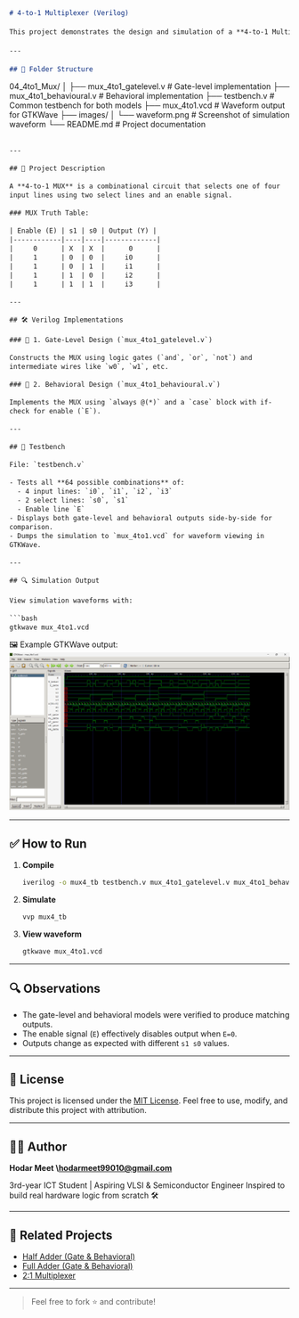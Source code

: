 
```markdown
# 4-to-1 Multiplexer (Verilog)

This project demonstrates the design and simulation of a **4-to-1 Multiplexer (MUX)** using **Verilog HDL**. It includes both **Gate-Level Modeling** and **Behavioral Modeling**. The output of each implementation is verified using a common testbench, and simulation results are visualized via **GTKWave**.

---

## 📁 Folder Structure

```

04\_4to1\_Mux/
│
├── mux\_4to1\_gatelevel.v       # Gate-level implementation
├── mux\_4to1\_behavioural.v     # Behavioral implementation
├── testbench.v                # Common testbench for both models
├── mux\_4to1.vcd               # Waveform output for GTKWave
├── images/
│   └── waveform.png           # Screenshot of simulation waveform
└── README.md                  # Project documentation

````

---

## 🧠 Project Description

A **4-to-1 MUX** is a combinational circuit that selects one of four input lines using two select lines and an enable signal.

### MUX Truth Table:

| Enable (E) | s1 | s0 | Output (Y) |
|------------|----|----|-------------|
|     0      | X  | X  |      0      |
|     1      | 0  | 0  |     i0      |
|     1      | 0  | 1  |     i1      |
|     1      | 1  | 0  |     i2      |
|     1      | 1  | 1  |     i3      |

---

## 🛠️ Verilog Implementations

### 🔹 1. Gate-Level Design (`mux_4to1_gatelevel.v`)

Constructs the MUX using logic gates (`and`, `or`, `not`) and intermediate wires like `w0`, `w1`, etc.

### 🔹 2. Behavioral Design (`mux_4to1_behavioural.v`)

Implements the MUX using `always @(*)` and a `case` block with if-check for enable (`E`).

---

## 🧪 Testbench

File: `testbench.v`

- Tests all **64 possible combinations** of:
  - 4 input lines: `i0`, `i1`, `i2`, `i3`
  - 2 select lines: `s0`, `s1`
  - Enable line `E`
- Displays both gate-level and behavioral outputs side-by-side for comparison.
- Dumps the simulation to `mux_4to1.vcd` for waveform viewing in GTKWave.

---

## 🔍 Simulation Output

View simulation waveforms with:

```bash
gtkwave mux_4to1.vcd
````

🖼️ Example GTKWave output:
![Waveform Screenshot](images/waveform.png)

---

## ✅ How to Run

1. **Compile**

   ```bash
   iverilog -o mux4_tb testbench.v mux_4to1_gatelevel.v mux_4to1_behavioural.v
   ```

2. **Simulate**

   ```bash
   vvp mux4_tb
   ```

3. **View waveform**

   ```bash
   gtkwave mux_4to1.vcd
   ```

---

## 🔍 Observations

* The gate-level and behavioral models were verified to produce matching outputs.
* The enable signal (`E`) effectively disables output when `E=0`.
* Outputs change as expected with different `s1 s0` values.

---

## 📜 License

This project is licensed under the [MIT License](https://opensource.org/licenses/MIT). Feel free to use, modify, and distribute this project with attribution.

---

## 🙋‍♂️ Author

**Hodar Meet \hodarmeet99010@gmail.com**

3rd-year ICT Student | Aspiring VLSI & Semiconductor Engineer
Inspired to build real hardware logic from scratch 🛠️

---

## 🔗 Related Projects

* [Half Adder (Gate & Behavioral)](../01_half_adder)
* [Full Adder (Gate & Behavioral)](../02_full_adder)
* [2:1 Multiplexer](../03_2to1_Mux)

---

> Feel free to fork ⭐ and contribute!
